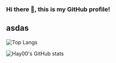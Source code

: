 ### Hi there 👋, this is my GitHub profile!

## asdas

![Top Langs](https://github-readme-stats.vercel.app/api/top-langs/?username=Hay00&theme=nord&layout=compact&langs_count=15)

![Hay00's GitHub stats](https://github-readme-stats.vercel.app/api?username=Hay00&show_icons=true&theme=nord)


<!--
**Hay00/Hay00** is a ✨ _special_ ✨ repository because its `README.md` (this file) appears on your GitHub profile.


[![Anurag's GitHub stats](https://github-readme-stats.vercel.app/api?username=anuraghazra)](https://github.com/anuraghazra/github-readme-stats)


Here are some ideas to get you started:

- 🔭 I’m currently working on ...
- 🌱 I’m currently learning ...
- 👯 I’m looking to collaborate on ...
- 🤔 I’m looking for help with ...
- 💬 Ask me about ...
- 📫 How to reach me: ...
- 😄 Pronouns: ...
- ⚡ Fun fact: ...
-->
